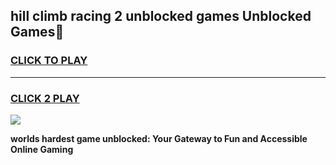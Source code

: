 
## hill climb racing 2 unblocked games Unblocked Games👋
<h3>
<a href="https://premium.freeplayer.one?title=hill_climb_racing_2_unblocked_games&ref=16F">CLICK TO PLAY</a></h3>
<hr>

<h3>
<a href="https://premium.freeplayer.one?title=hill_climb_racing_2_unblocked_games&ref=16F">CLICK 2 PLAY</a>
  
</h3>

<a href="https://premium.freeplayer.one?title=hill_climb_racing_2_unblocked_games&ref=16F/"><img src="https://clearcache.store/games.png"></a>


**worlds hardest game unblocked: Your Gateway to Fun and Accessible Online Gaming**
